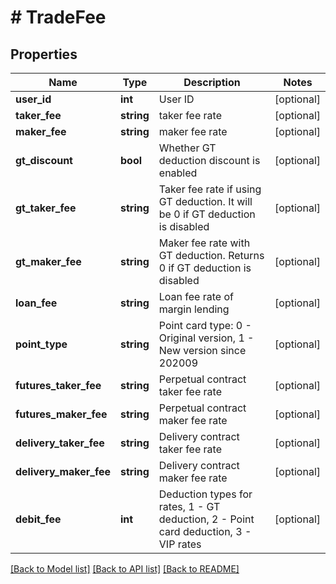 # # TradeFee

## Properties

Name | Type | Description | Notes
------------ | ------------- | ------------- | -------------
**user_id** | **int** | User ID | [optional] 
**taker_fee** | **string** | taker fee rate | [optional] 
**maker_fee** | **string** | maker fee rate | [optional] 
**gt_discount** | **bool** | Whether GT deduction discount is enabled | [optional] 
**gt_taker_fee** | **string** | Taker fee rate if using GT deduction. It will be 0 if GT deduction is disabled | [optional] 
**gt_maker_fee** | **string** | Maker fee rate with GT deduction. Returns 0 if GT deduction is disabled | [optional] 
**loan_fee** | **string** | Loan fee rate of margin lending | [optional] 
**point_type** | **string** | Point card type: 0 - Original version, 1 - New version since 202009 | [optional] 
**futures_taker_fee** | **string** | Perpetual contract taker fee rate | [optional] 
**futures_maker_fee** | **string** | Perpetual contract maker fee rate | [optional] 
**delivery_taker_fee** | **string** | Delivery contract taker fee rate | [optional] 
**delivery_maker_fee** | **string** | Delivery contract maker fee rate | [optional] 
**debit_fee** | **int** | Deduction types for rates, 1 - GT deduction, 2 - Point card deduction, 3 - VIP rates | [optional] 

[[Back to Model list]](../../README.md#documentation-for-models) [[Back to API list]](../../README.md#documentation-for-api-endpoints) [[Back to README]](../../README.md)

